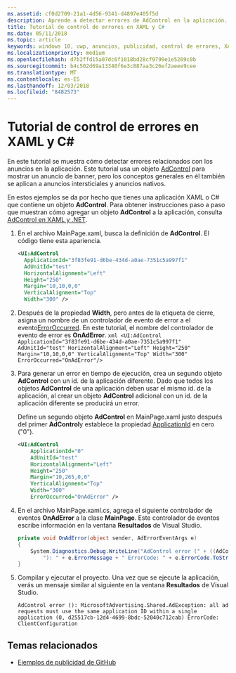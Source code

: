 ```yaml
---
ms.assetid: cf0d2709-21a1-4d56-9341-d4897e405f5d
description: Aprende a detectar errores de AdControl en la aplicación.
title: Tutorial de control de errores en XAML y C#
ms.date: 05/11/2018
ms.topic: article
keywords: windows 10, uwp, anuncios, publicidad, control de errores, XAML, c#
ms.localizationpriority: medium
ms.openlocfilehash: d7b2ffd15a07dc6f1018bd28cf9799e1e5209c0b
ms.sourcegitcommit: b4c502d69a13340f6e3c887aa3c26ef2aeee9cee
ms.translationtype: MT
ms.contentlocale: es-ES
ms.lasthandoff: 12/03/2018
ms.locfileid: "8482573"
---
```

# <a name="error-handling-in-xamlc-walkthrough"></a>Tutorial de control de errores en XAML y C#

En este tutorial se muestra cómo detectar errores relacionados con los anuncios en la aplicación. Este tutorial usa un objeto [AdControl](https://docs.microsoft.com/uwp/api/microsoft.advertising.winrt.ui.adcontrol) para mostrar un anuncio de banner, pero los conceptos generales en él también se aplican a anuncios intersticiales y anuncios nativos.

En estos ejemplos se da por hecho que tienes una aplicación XAML o C# que contiene un objeto **AdControl**. Para obtener instrucciones paso a paso que muestran cómo agregar un objeto **AdControl** a la aplicación, consulta [AdControl en XAML y .NET](adcontrol-in-xaml-and--net.md). 

1.  En el archivo MainPage.xaml, busca la definición de **AdControl**. El código tiene esta apariencia.
    ``` xml
    <UI:AdControl
      ApplicationId="3f83fe91-d6be-434d-a0ae-7351c5a997f1"
      AdUnitId="test"
      HorizontalAlignment="Left"
      Height="250"
      Margin="10,10,0,0"
      VerticalAlignment="Top"
      Width="300" />
    ```

2.   Después de la propiedad **Width**, pero antes de la etiqueta de cierre, asigna un nombre de un controlador de evento de error a el evento[ErrorOccurred](https://docs.microsoft.com/uwp/api/microsoft.advertising.winrt.ui.adcontrol.erroroccurred). En este tutorial, el nombre del controlador de evento de error es **OnAdError**.
    ``` xml
    <UI:AdControl
      ApplicationId="3f83fe91-d6be-434d-a0ae-7351c5a997f1"
      AdUnitId="test"
      HorizontalAlignment="Left"
      Height="250"
      Margin="10,10,0,0"
      VerticalAlignment="Top"
      Width="300"
      ErrorOccurred="OnAdError"/>
    ```

3.  Para generar un error en tiempo de ejecución, crea un segundo objeto **AdControl** con un id. de la aplicación diferente. Dado que todos los objetos **AdControl** de una aplicación deben usar el mismo id. de la aplicación, al crear un objeto **AdControl** adicional con un id. de la aplicación diferente se producirá un error.

    Define un segundo objeto **AdControl** en MainPage.xaml justo después del primer **AdControl**y establece la propiedad [ApplicationId](https://docs.microsoft.com/uwp/api/microsoft.advertising.winrt.ui.adcontrol.applicationid) en cero ("0").
    ``` xml
    <UI:AdControl
        ApplicationId="0"
        AdUnitId="test"
        HorizontalAlignment="Left"
        Height="250"
        Margin="10,265,0,0"
        VerticalAlignment="Top"
        Width="300"
        ErrorOccurred="OnAdError" />
    ```

4.  En el archivo MainPage.xaml.cs, agrega el siguiente controlador de eventos **OnAdError** a la clase **MainPage**. Este controlador de eventos escribe información en la ventana **Resultados** de Visual Studio.
    ``` csharp
    private void OnAdError(object sender, AdErrorEventArgs e)
    {
        System.Diagnostics.Debug.WriteLine("AdControl error (" + ((AdControl)sender).Name +
            "): " + e.ErrorMessage + " ErrorCode: " + e.ErrorCode.ToString());
    }
    ```

4.  Compilar y ejecutar el proyecto. Una vez que se ejecute la aplicación, verás un mensaje similar al siguiente en la ventana **Resultados** de Visual Studio.
    ```
    AdControl error (): MicrosoftAdvertising.Shared.AdException: all ad requests must use the same application ID within a single application (0, d25517cb-12d4-4699-8bdc-52040c712cab) ErrorCode: ClientConfiguration
    ```

## <a name="related-topics"></a>Temas relacionados

* [Ejemplos de publicidad de GitHub](http://aka.ms/githubads)
